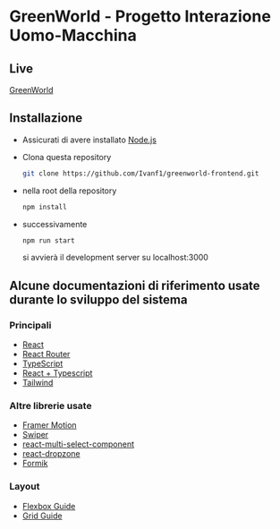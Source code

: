 # GreenWorld - Progetto Interazione Uomo-Macchina

## Live

[GreenWorld](https://greenworld-ium.pages.dev/)

## Installazione

- Assicurati di avere installato [Node.js](https://nodejs.dev/download)
- Clona questa repository

  ```bash
  git clone https://github.com/Ivanf1/greenworld-frontend.git
  ```

- nella root della repository

  ```bash
  npm install
  ```

- successivamente

  ```bash
  npm run start
  ```

  si avvierà il development server su localhost:3000

## Alcune documentazioni di riferimento usate durante lo sviluppo del sistema

### Principali

- [React](https://reactjs.org/docs/getting-started.html)
- [React Router](https://reactrouter.com/docs/en/v6)
- [TypeScript](https://www.typescriptlang.org/docs/)
- [React + Typescript](https://github.com/typescript-cheatsheets/react#reacttypescript-cheatsheets)
- [Tailwind](https://tailwindcss.com/docs/installation)

### Altre librerie usate

- [Framer Motion](https://www.framer.com/motion/)
- [Swiper](https://swiperjs.com/swiper-api)
- [react-multi-select-component](https://github.com/hc-oss/react-multi-select-component)
- [react-dropzone](https://react-dropzone.js.org/)
- [Formik](https://formik.org/docs/overview)

### Layout

- [Flexbox Guide](https://css-tricks.com/snippets/css/a-guide-to-flexbox/)
- [Grid Guide](https://css-tricks.com/snippets/css/complete-guide-grid/)

